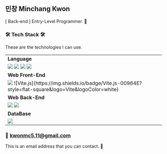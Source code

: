 ## 민창 Minchang Kwon
[ Back-end ] Entry-Level Programmer. 🌱


### 🛠 Tech Stack 🛠
These are the technologies I can use.

<table>
  <tr>
    <td style="font-weight: 700;">Language</td>
  </tr>
  <tr>
    <td>
      <img src="https://img.shields.io/badge/JavaScript-F7DF1E?style=flat-square&logo=JavaScript&logoColor=black"/>
      <img src="https://img.shields.io/badge/C++-00599C?style=flat-square&logo=C%2B%2B&logoColor=white"/>
      <img src="https://img.shields.io/badge/Java-007396?style=flat-square&logo=OpenJDK&logoColor=white"/>
      <img src="https://img.shields.io/badge/Python-3776AB?style=flat-square&logo=Python&logoColor=white"/>
    </td>
  </tr>
  </tr>
  <tr>
    <td style="font-weight: 700;">Web Front-End</td>
  </tr>
  <tr>
    <td>
      <img src="https://img.shields.io/badge/React-43BBFF?style=flat-square&logo=React&logoColor=white"/>
      ![Vite.js](https://img.shields.io/badge/Vite.js-00964E?style=flat-square&logo=Vite&logoColor=white)
    </td>
  </tr>
  <tr>
    <td style="font-weight: 700;">Web Back-End</td>
  </tr>
  <tr>
    <td>
      <img src="https://img.shields.io/badge/JSP-FF3300?style=flat-square&logo=Java&logoColor=white"/>
      <img src="https://img.shields.io/badge/Spring Boot-6DB33F?style=flat-square&logo=SpringBoot&logoColor=white"/>
    </td>
  </tr>
  <tr>
    <td style="font-weight: 700;">DataBase</td>
  </tr>
  <tr>
    <td>
      <img src="https://img.shields.io/badge/MySQL-4479A1?style=flat-square&logo=MySQL&logoColor=white"/>
    </td>
  </tr>

</table>

### 📧 kwonmc5.11@gmail.com
This is an email address that you can contact. 🙂
